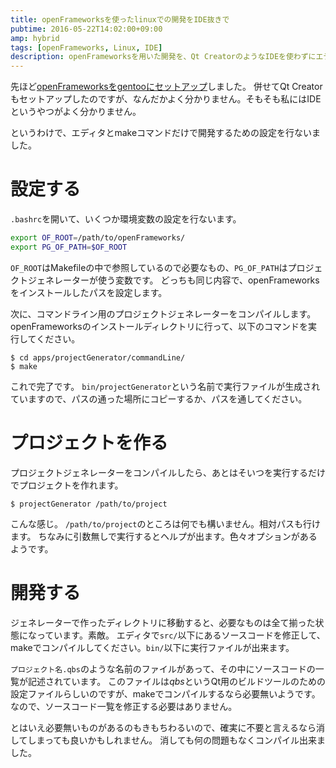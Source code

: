 ```yaml
---
title: openFrameworksを使ったlinuxでの開発をIDE抜きで
pubtime: 2016-05-22T14:02:00+09:00
amp: hybrid
tags: [openFrameworks, Linux, IDE]
description: openFrameworksを用いた開発を、Qt CreatorのようなIDEを使わずにエディタとmakeコマンドだけで開発出来るように設定する方法です。
---
```


先ほど[openFrameworksをgentooにセットアップ](/blog/2016/05/gentoo-openframeworks-with-qt-creator)しました。
併せてQt Creatorもセットアップしたのですが、なんだかよく分かりません。そもそも私にはIDEというやつがよく分かりません。

というわけで、エディタとmakeコマンドだけで開発するための設定を行ないました。

# 設定する
`.bashrc`を開いて、いくつか環境変数の設定を行ないます。
``` bash
export OF_ROOT=/path/to/openFrameworks/
export PG_OF_PATH=$OF_ROOT
```
`OF_ROOT`はMakefileの中で参照しているので必要なもの、`PG_OF_PATH`はプロジェクトジェネレーターが使う変数です。
どっちも同じ内容で、openFrameworksをインストールしたパスを設定します。

次に、コマンドライン用のプロジェクトジェネレーターをコンパイルします。
openFrameworksのインストールディレクトリに行って、以下のコマンドを実行してください。
```
$ cd apps/projectGenerator/commandLine/
$ make
```
これで完了です。
`bin/projectGenerator`という名前で実行ファイルが生成されていますので、パスの通った場所にコピーするか、パスを通してください。

# プロジェクトを作る
プロジェクトジェネレーターをコンパイルしたら、あとはそいつを実行するだけでプロジェクトを作れます。
```
$ projectGenerator /path/to/project
```
こんな感じ。
`/path/to/project`のところは何でも構いません。相対パスも行けます。
ちなみに引数無しで実行するとヘルプが出ます。色々オプションがあるようです。

# 開発する
ジェネレーターで作ったディレクトリに移動すると、必要なものは全て揃った状態になっています。素敵。
エディタで`src/`以下にあるソースコードを修正して、makeでコンパイルしてください。`bin/`以下に実行ファイルが出来ます。

`プロジェクト名.qbs`のような名前のファイルがあって、その中にソースコードの一覧が記述されています。
このファイルは*qbs*というQt用のビルドツールのための設定ファイルらしいのですが、makeでコンパイルするなら必要無いようです。
なので、ソースコード一覧を修正する必要はありません。

とはいえ必要無いものがあるのもきもちわるいので、確実に不要と言えるなら消してしまっても良いかもしれません。
消しても何の問題もなくコンパイル出来ました。
